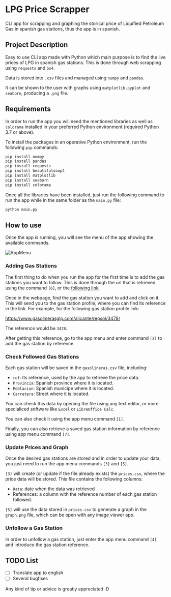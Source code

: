 # LPG Price Scrapper
CLI app for scrapping and graphing the storical price of Liquified Petroleum Gas in spanish gas stations, thus the app is in spanish.

## Project Description
Easy to use CLI app made with Python which main purpose is to find the live prices of LPG in spanish gas stations. This is done through web scrapping using `requests` and `bs4`.

Data is stored into `.csv` files and managed using `numpy` and `pandas`.

It can be shown to the user with graphs using `matplotlib.pyplot` and `seaborn`, producing a `.png` file. 

## Requirements
In order to run the app you will need the mentioned libraries as well as `colorama` installed in your preferred Python environment (required Python 3.7 or above).

To install the packages in an operative Python environment, run the following `pip` commands:

```bash
pip install numpy
pip install pandas
pip install requests
pip install beautifulsoup4
pip install matplotlib
pip install seaborn
pip install colorama
```

Once all the libraries have been installed, just run the following command to run the app while in the same folder as the `main.py` file:

```bash
python main.py
```

## How to use
Once the app is running, you will see the menu of the app showing the available commands. 

![AppMenu](https://github.com/Swamptk/LPGPriceScrapper/assets/60852817/7c55b3b4-3089-4ae5-a40c-6b613c6e4917)

### Adding Gas Stations
The first thing to do when you run the app for the first time is to add the gas stations you want to follow. This is done through the url that is retrieved using the command `[6]`, or the [following link](https://www.gasolinerasglp.com/listado-completo/).

Once in the webpage, find the gas station you want to add and click on it. This will send you to the gas station profile, where you can find its reference in the link. For example, for the following gas station profile link:

https://www.gasolinerasglp.com/alicante/repsol/3478/

The reference would be `3478`.

After getting this reference, go to the app menu and enter command `[2]` to add the gas station by reference.

### Check Followed Gas Stations
Each gas station will be saved in the `gasolineras.csv` file, including:

- `ref`: Its reference, used by the app to retrieve the price data.
- `Provincia`: Spanish province where it is located.
- `Poblacion`: Spanish municipe where it is located.
- `Carretera`: Street where it is located.

You can check this data by opening the file using any text editor, or more specialiced software like `Excel` or `LibreOffice Calc`.

You can also check it using the app menu command `[1]`.

Finally, you can also retrieve a saved gas station information by reference using app menu command `[7]`.

### Update Prices and Graph
Once the desired gas stations are stored and in order to update your data, you just need to run the app menu commands `[3]` and `[5]`.

`[3]` will create (or update if the file already exists) the `prices.csv`, where the price data will be stored. This file contains the following columns:

- `Date`: date when the data was retrieved
- References: a column with the reference number of each gas station followed.

`[5]` will use the data stored in `prices.csv` to generate a graph in the `graph.png` file, which can be open with any image viewer app.

### Unfollow a Gas Station
In order to unfollow a gas station, just enter the app menu command `[4]` and introduce the gas station reference.

## TODO List

- [ ] Translate app to english
- [ ] Several bugfixes

Any kind of tip or advice is greatly appreciated :D
